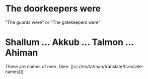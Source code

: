 # The doorkeepers were

"The guards were" or "The gatekeepers were"

# Shallum ... Akkub ... Talmon ... Ahiman

These are names of men. (See: [[rc://en/ta/man/translate/translate-names]])

